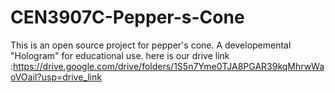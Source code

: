# CEN3907C-Pepper-s-Cone
This is an open source project for pepper's cone. A developemental "Hologram" for educational use.
here is our drive link :https://drive.google.com/drive/folders/1S5n7Yme0TJA8PGAR39kqMhrwWaoVOaiI?usp=drive_link
